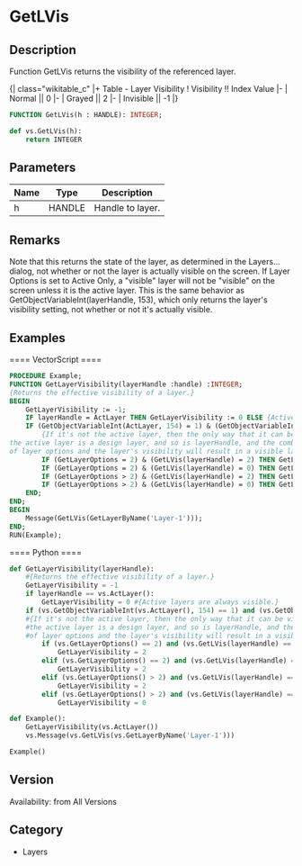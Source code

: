 # GetLVis

## Description
Function GetLVis returns the visibility of the referenced layer.

{| class="wikitable_c"
|+ Table - Layer Visibility
! Visibility !! Index Value
|-
| Normal ||  0
|- 
| Grayed ||  2
|- 
| Invisible || -1
|}

```pascal
FUNCTION GetLVis(h : HANDLE): INTEGER;
```

```python
def vs.GetLVis(h):
    return INTEGER
```

## Parameters
|Name|Type|Description|
|---|---|---|
|h|HANDLE|Handle to layer.|

## Remarks
Note that this returns the state of the layer, as determined in the Layers... dialog, not whether or not the layer is actually visible on the screen. If Layer Options is set to Active Only, a "visible" layer will not be "visible" on the screen unless it is the active layer. This is the same behavior as GetObjectVariableInt(layerHandle, 153), which only returns the layer's visibility setting, not whether or not it's actually visible.

## Examples
==== VectorScript ====
```pascal
PROCEDURE Example;
FUNCTION GetLayerVisibility(layerHandle :handle) :INTEGER;
{Returns the effective visibility of a layer.}
BEGIN
    GetLayerVisibility := -1;
    IF layerHandle = ActLayer THEN GetLayerVisibility := 0 ELSE {Active layers are always visible.}
    IF (GetObjectVariableInt(ActLayer, 154) = 1) & (GetObjectVariableInt(layerHandle, 154) = 1) THEN BEGIN
        {If it's not the active layer, then the only way that it can be visible is if
the active layer is a design layer, and so is layerHandle, and the combination
of layer options and the layer's visibility will result in a visible layer.}
        IF (GetLayerOptions = 2) & (GetLVis(layerHandle) = 2) THEN GetLayerVisibility := 2 ELSE
        IF (GetLayerOptions = 2) & (GetLVis(layerHandle) = 0) THEN GetLayerVisibility := 2 ELSE
        IF (GetLayerOptions > 2) & (GetLVis(layerHandle) = 2) THEN GetLayerVisibility := 2 ELSE
        IF (GetLayerOptions > 2) & (GetLVis(layerHandle) = 0) THEN GetLayerVisibility := 0;
    END;
END;
BEGIN
    Message(GetLVis(GetLayerByName('Layer-1')));
END;
RUN(Example);
```
==== Python ====
```python
def GetLayerVisibility(layerHandle):
	#{Returns the effective visibility of a layer.}
	GetLayerVisibility = -1
	if layerHandle == vs.ActLayer(): 
		GetLayerVisibility = 0 #{Active layers are always visible.}
	if (vs.GetObjectVariableInt(vs.ActLayer(), 154) == 1) and (vs.GetObjectVariableInt(layerHandle, 154) == 1):
	#{If it's not the active layer, then the only way that it can be visible is if
	#the active layer is a design layer, and so is layerHandle, and the combination
	#of layer options and the layer's visibility will result in a visible layer.}
		if (vs.GetLayerOptions() == 2) and (vs.GetLVis(layerHandle) == 2):
			GetLayerVisibility = 2 
		elif (vs.GetLayerOptions() == 2) and (vs.GetLVis(layerHandle) == 0):
			GetLayerVisibility = 2
		elif (vs.GetLayerOptions() > 2) and (vs.GetLVis(layerHandle) == 2):
			GetLayerVisibility = 2
		elif (vs.GetLayerOptions() > 2) and (vs.GetLVis(layerHandle) == 0):
			GetLayerVisibility = 0

def Example():
	GetLayerVisibility(vs.ActLayer())
	vs.Message(vs.GetLVis(vs.GetLayerByName('Layer-1')))

Example()
```

## Version
Availability: from All Versions

## Category
* Layers

